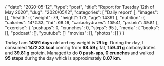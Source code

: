 {
    "date": "2020-05-12",
    "type": "post",
    "title": "Report for Tuesday 12th of May 2020",
    "slug": "2020\/05\/12",
    "categories": [
        "Daily report"
    ],
    "images": [],
    "health": {
        "weight": 79,
        "height": 173,
        "age": 14391
    },
    "nutrition": {
        "calories": 1472.33,
        "fat": 68.59,
        "carbohydrates": 159.41,
        "protein": 39.81
    },
    "exercise": {
        "pushups": 0,
        "crunches": 0,
        "steps": 95
    },
    "media": {
        "books": [],
        "podcast": [],
        "youtube": [],
        "movies": [],
        "photos": []
    }
}

Today I am <strong>14391 days</strong> old and my weight is <strong>79 kg</strong>. During the day, I consumed <strong>1472.33 kcal</strong> coming from <strong>68.59 g</strong> fat, <strong>159.41 g</strong> carbohydrates and <strong>39.81 g</strong> protein. Managed to do <strong>0 push-ups</strong>, <strong>0 crunches</strong> and walked <strong>95 steps</strong> during the day which is approximately <strong>0.07 km</strong>.